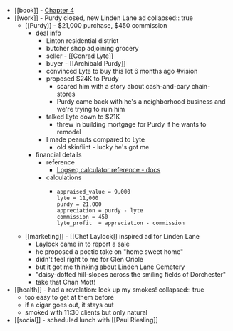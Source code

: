 - [[book]] - [Chapter 4](https://standardebooks.org/ebooks/sinclair-lewis/babbitt/text/chapter-4)
- [[work]] - Purdy closed, new Linden Lane ad
  collapsed:: true
	- [[Purdy]] - $21,000 purchase, $450 commission
		- deal info
			- Linton residential district
			- butcher shop adjoining grocery
			- seller - [[Conrad Lyte]]
			- buyer - [[Archibald Purdy]]
			- convinced Lyte to buy this lot 6 months ago #vision
			- proposed $24K to Prudy
				- scared him with a story about cash-and-cary chain-stores
				- Purdy came back with he's a neighborhood business and we're trying to ruin him
			- talked Lyte down to $21K
				- threw in building mortgage for Purdy if he wants to remodel
			- I made peanuts compared to Lyte
				- old skinflint - lucky he's got me
		- financial details
			- reference
				- [Logseq calculator reference - docs](https://docs.logseq.com/#/page/calculator)
			- calculations
				- ```calc
				  appraised_value = 9,000
				  lyte = 11,000
				  purdy = 21,000
				  appreciation = purdy - lyte
				  commission = 450
				  lyte_profit  = appreciation - commission
				  ```
	- [[marketing]] - [[Chet Laylock]] inspired ad for Linden Lane
		- Laylock came in to report a sale
		- he proposed a poetic take on "home sweet home"
		- didn't feel right to me for Glen Oriole
		- but it got me thinking about Linden Lane Cemetery
		- "daisy-dotted hill-slopes across the smiling fields of Dorchester"
		- take that Chan Mott!
- [[health]] - had a revelation: lock up my smokes!
  collapsed:: true
	- too easy to get at them before
	- if a cigar goes out, it stays out
	- smoked with 11:30 clients but only natural
- [[social]] - scheduled lunch with [[Paul Riesling]]